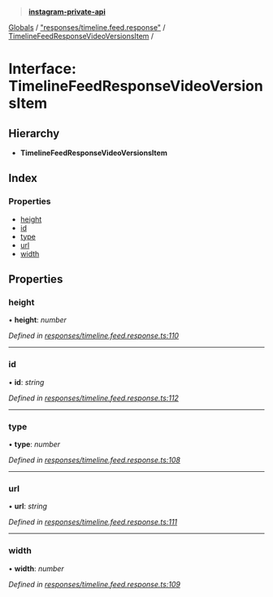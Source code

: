 > **[instagram-private-api](../README.md)**

[Globals](../globals.md) / ["responses/timeline.feed.response"](../modules/_responses_timeline_feed_response_.md) / [TimelineFeedResponseVideoVersionsItem](_responses_timeline_feed_response_.timelinefeedresponsevideoversionsitem.md) /

# Interface: TimelineFeedResponseVideoVersionsItem

## Hierarchy

* **TimelineFeedResponseVideoVersionsItem**

## Index

### Properties

* [height](_responses_timeline_feed_response_.timelinefeedresponsevideoversionsitem.md#height)
* [id](_responses_timeline_feed_response_.timelinefeedresponsevideoversionsitem.md#id)
* [type](_responses_timeline_feed_response_.timelinefeedresponsevideoversionsitem.md#type)
* [url](_responses_timeline_feed_response_.timelinefeedresponsevideoversionsitem.md#url)
* [width](_responses_timeline_feed_response_.timelinefeedresponsevideoversionsitem.md#width)

## Properties

###  height

• **height**: *number*

*Defined in [responses/timeline.feed.response.ts:110](https://github.com/Nerixyz/instagram-private-api/blob/e5037ee/src/responses/timeline.feed.response.ts#L110)*

___

###  id

• **id**: *string*

*Defined in [responses/timeline.feed.response.ts:112](https://github.com/Nerixyz/instagram-private-api/blob/e5037ee/src/responses/timeline.feed.response.ts#L112)*

___

###  type

• **type**: *number*

*Defined in [responses/timeline.feed.response.ts:108](https://github.com/Nerixyz/instagram-private-api/blob/e5037ee/src/responses/timeline.feed.response.ts#L108)*

___

###  url

• **url**: *string*

*Defined in [responses/timeline.feed.response.ts:111](https://github.com/Nerixyz/instagram-private-api/blob/e5037ee/src/responses/timeline.feed.response.ts#L111)*

___

###  width

• **width**: *number*

*Defined in [responses/timeline.feed.response.ts:109](https://github.com/Nerixyz/instagram-private-api/blob/e5037ee/src/responses/timeline.feed.response.ts#L109)*